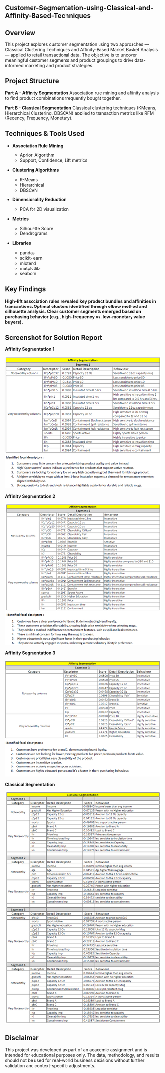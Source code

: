 ## Customer-Segmentation-using-Classical-and-Affinity-Based-Techniques

## Overview
This project explores customer segmentation using two approaches — Classical Clustering Techniques and Affinity-Based Market Basket Analysis — applied to retail transactional data. 
The objective is to uncover meaningful customer segments and product groupings to drive data-informed marketing and product strategies.

## Project Structure
**Part A - Affinity Segmentation**
Association rule mining and affinity analysis to find product combinations frequently bought together.

**Part B - Classical Segmentation**
Classical clustering techniques (KMeans, Hierarchical Clustering, DBSCAN) applied to transaction metrics like RFM (Recency, Frequency, Monetary).

## Techniques & Tools Used

- **Association Rule Mining**
  - Apriori Algorithm
  - Support, Confidence, Lift metrics

- **Clustering Algorithms**
  - K-Means
  - Hierarchical
  - DBSCAN

- **Dimensionality Reduction**
  - PCA for 2D visualization

- **Metrics**
  - Silhouette Score
  - Dendrograms

- **Libraries**
  - pandas
  - scikit-learn
  - mlxtend
  - matplotlib
  - seaborn
 
## Key Findings
**High-lift association rules revealed key product bundles and affinities in transactions.
Optimal clusters identified through elbow method and silhouette analysis.
Clear customer segments emerged based on purchasing behavior (e.g., high-frequency vs. low-monetary value buyers).**

## Screenshot for Solution Report 
  **Affinity Segmentation 1**
    <p aligne='center'>
      <img src='./Affinity_segement_1.png'>
    </p>

  **Affinity Segmentation 2**
    <p aligne='center'>
      <img src='./Affinity_segement_2.png'>
    </p>

  **Affinity Segmentation 3**
    <p aligne='center'>
      <img src='./Affinity_segement_3.png'>
    </p>

  **Classical Segmentation**
    <p aligne='center'>
      <img src='./Classical_segment.png'>
    </p>

## Disclaimer
This project was developed as part of an academic assignment and is intended for educational purposes only. The data, methodology, and results should 
not be used for real-world business decisions without further validation and context-specific adjustments.
